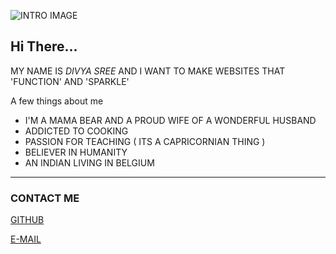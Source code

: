 ![INTRO IMAGE](https://images.pexels.com/photos/1044990/pexels-photo-1044990.jpeg?crop=entropy&cs=srgb&dl=pexels-steve-johnson-1044990.jpg&fit=crop&fm=jpg&h=403&w=1280)
## Hi There...
MY NAME IS _DIVYA SREE_ AND I WANT TO MAKE WEBSITES THAT 'FUNCTION' AND 'SPARKLE'


A few things about me
 
 - I'M A MAMA BEAR AND A PROUD WIFE OF A WONDERFUL HUSBAND
 - ADDICTED TO COOKING
 - PASSION FOR TEACHING ( ITS A CAPRICORNIAN THING )
 - BELIEVER IN HUMANITY
- AN INDIAN LIVING IN BELGIUM

----

### CONTACT ME    


[GITHUB](https://github.com/DIVYASREE345)

[E-MAIL](divya220sree@gmail.com)
